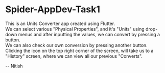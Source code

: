 # Spider-AppDev-Task1
This is an Units Converter app created using Flutter.<br>
We can select various "Physical Properties", and it's "Units" using drop-down menus and after inputting the values, we can convert by pressing a button. <br>
We can also check our own conversion by pressing another button. <br>
Clicking the icon on the top right corner of the screen, will take us to a "History" screen, where we can view all our previous "Converts". <br>

-- Nitish


